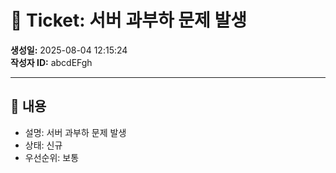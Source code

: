# 🐞 Ticket: 서버 과부하 문제 발생

**생성일:** 2025-08-04 12:15:24  
**작성자 ID:** abcdEFgh  

---

## 📌 내용

- 설명: 서버 과부하 문제 발생
- 상태: 신규
- 우선순위: 보통

